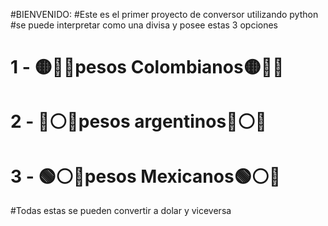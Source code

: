 #BIENVENIDO:
#Este es el primer proyecto de conversor utilizando python
#se puede interpretar como una divisa y posee estas 3 opciones
# 1 - 🟡🔵🔴pesos Colombianos🟡🔵🔴
# 2 - 🔵⚪️🔵pesos argentinos🔵⚪️🔵
# 3 - 🟢⚪️🔴pesos Mexicanos🟢⚪️🔴
#Todas estas se pueden convertir a dolar y viceversa
